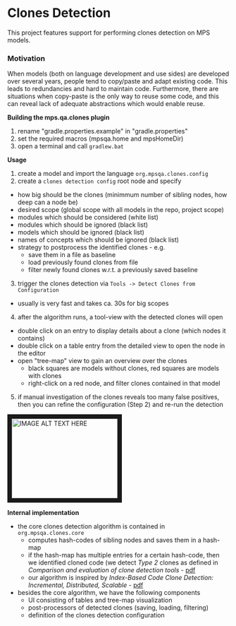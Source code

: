 # Clones Detection
This project features support for performing clones detection on MPS models.

### Motivation
When models (both on language development and use sides) are developed over several years, people tend to copy/paste and adapt existing code. This leads to redundancies and hard to maintain code. Furthermore, there are situations when copy-paste is the only way to reuse some code, and this can reveal lack of adequate abstractions which would enable reuse.

**Building the mps.qa.clones plugin**
1. rename "gradle.properties.example" in "gradle.properties" 
2. set the required macros (mpsqa.home and mpsHomeDir)
3. open a terminal and call ```gradlew.bat```

**Usage**
1. create a model and import the language ```org.mpsqa.clones.config```
2. create a ```clones detection config``` root node and specify
 - how big should be the clones (minimmum number of sibling nodes, how deep can a node be)
 - desired scope (global scope with all models in the repo, project scope)
 - modules which should be considered (white list)
 - modules which should be ignored (black list)
 - models which should be ignored (black list) 
 - names of concepts which should be ignored (black list)
 - strategy to postprocess the identified clones - e.g.
   - save them in a file as baseline
   - load previously found clones from file
   - filter newly found clones w.r.t. a previously saved baseline
3. trigger the clones detection via ```Tools -> Detect Clones from Configuration``` 
 - usually is very fast and takes ca. 30s for big scopes
4. after the algorithm runs, a tool-view with the detected clones will open
 - double click on an entry to display details about a clone (which nodes it contains)
 - double click on a table entry from the detailed view to open the node in the editor
 - open "tree-map" view to gain an overview over the clones 
   - black squares are models without clones, red squares are models with clones
   - right-click on a red node, and filter clones contained in that model
5. if manual investigation of the clones reveals too many false positives, then you can refine the configuration (Step 2) and re-run the detection 

<a href="http://www.youtube.com/watch?feature=player_embedded&v=prZ93fIptsw
" target="_blank"><img src="http://img.youtube.com/vi/prZ93fIptsw/0.jpg" 
alt="IMAGE ALT TEXT HERE" width="240" height="180" border="10" /></a>

**Internal implementation**
- the core clones detection algorithm is contained in ```org.mpsqa.clones.core```
  - computes hash-codes of sibling nodes and saves them in a hash-map
  - if the hash-map has multiple entries for a certain hash-code, then we identified cloned code (we detect *Type 2* clones as defined in *Comparison and evaluation of clone detection tools* - [pdf](https://plg.uwaterloo.ca/~migod/846/papers/bellon-tse07.pdf)
  - our algorithm is inspired by *Index-Based Code Clone Detection: Incremental, Distributed, Scalable* - [pdf](http://www.academia.edu/download/47074500/Index-based_code_clone_detection_Increme20160707-9762-r2ff35.pdf) 
- besides the core algorithm, we have the following components
  - UI consisting of tables and tree-map visualization
  - post-processors of detected clones (saving, loading, filtering)
  - definition of the clones detection configuration
